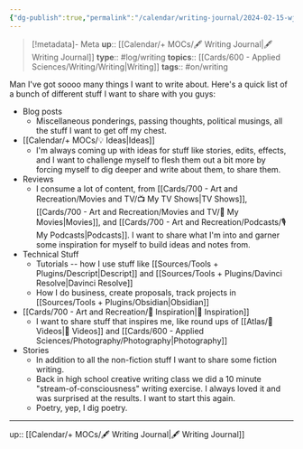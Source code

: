 ```yaml
---
{"dg-publish":true,"permalink":"/calendar/writing-journal/2024-02-15-wj-things-i-want-to-write-about/","title":"Things I Want to Write About"}
---
```


> [!metadata]- Meta
> **up**:: [[Calendar/+ MOCs/🖋 Writing Journal\|🖋 Writing Journal]]
> **type**:: #log/writing 
> **topics**:: [[Cards/600 - Applied Sciences/Writing/Writing\|Writing]]
> **tags**:: #on/writing

Man I've got soooo many things I want to write about. Here's a quick list of a bunch of different stuff I want to share with you guys:

- Blog posts 
	- Miscellaneous ponderings, passing thoughts, political musings, all the stuff I want to get off my chest.
- [[Calendar/+ MOCs/💡 Ideas\|Ideas]]
	- I'm always coming up with ideas for stuff like stories, edits, effects, and I want to challenge myself to flesh them out a bit more by forcing myself to dig deeper and write about them, to share them.
- Reviews
	- I consume a lot of content, from [[Cards/700 - Art and Recreation/Movies and TV/📺 My TV Shows\|TV Shows]], [[Cards/700 - Art and Recreation/Movies and TV/🍿 My Movies\|Movies]], and [[Cards/700 - Art and Recreation/Podcasts/🎙 My Podcasts\|Podcasts]]. I want to share what I'm into and garner some inspiration for myself to build ideas and notes from. 
- Technical Stuff
	- Tutorials -- how I use stuff like [[Sources/Tools + Plugins/Descript\|Descript]] and [[Sources/Tools + Plugins/Davinci Resolve\|Davinci Resolve]]
	- How I do business, create proposals, track projects in [[Sources/Tools + Plugins/Obsidian\|Obsidian]]
- [[Cards/700 - Art and Recreation/🎨 Inspiration\|🎨 Inspiration]]
	- I want to share stuff that inspires me, like round ups of [[Atlas/🎥 Videos\|🎥 Videos]] and [[Cards/600 - Applied Sciences/Photography/Photography\|Photography]]
- Stories
	- In addition to all the non-fiction stuff I want to share some fiction writing.
	- Back in high school creative writing class we did a 10 minute "stream-of-consciousness" writing exercise. I always loved it and was surprised at the results. I want to start this again. 
	- Poetry, yep, I dig poetry.


---
up:: [[Calendar/+ MOCs/🖋 Writing Journal\|🖋 Writing Journal]]